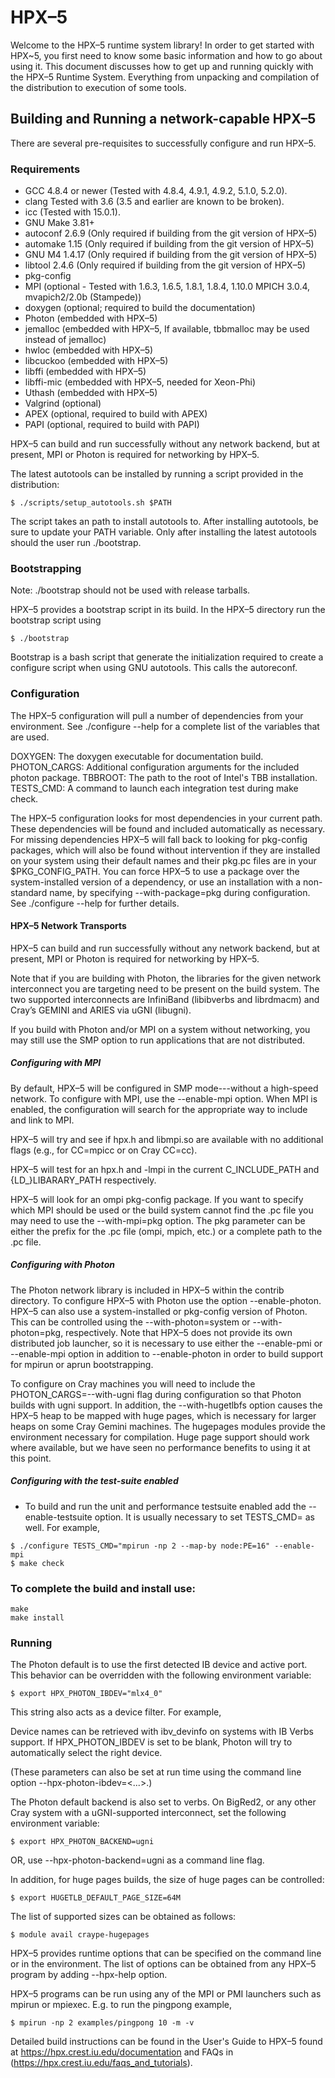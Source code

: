 # HPX–5

Welcome to the HPX–5 runtime system library! In order to get started with 
HPX~5, you first need to know some basic information and how to go about using 
it. This document discusses how to get up and running quickly with the HPX–5 
Runtime System. Everything from unpacking and compilation of the distribution to
 execution of some tools.

## Building and Running a network-capable HPX–5

There are several pre-requisites to successfully configure and run HPX–5.

### Requirements

* GCC 4.8.4 or newer (Tested with 4.8.4, 4.9.1, 4.9.2, 5.1.0, 5.2.0).
* clang Tested with 3.6 (3.5 and earlier are known to be broken).
* icc (Tested with 15.0.1).
* GNU Make 3.81+    
* autoconf 2.6.9     (Only required if building from the git version of HPX–5)
* automake 1.15      (Only required if building from the git version of HPX–5)
* GNU M4 1.4.17      (Only required if building from the git version of HPX–5)
* libtool 2.4.6      (Only required if building from the git version of HPX–5)
* pkg-config         
* MPI                (optional - Tested with 1.6.3, 1.6.5, 1.8.1, 1.8.4, 1.10.0 
                                 MPICH 3.0.4, mvapich2/2.0b (Stampede))
* doxygen            (optional; required to build the documentation)
* Photon             (embedded with HPX–5)
* jemalloc           (embedded with HPX–5, If available, tbbmalloc may be used 
                      instead of jemalloc)
* hwloc              (embedded with HPX–5)
* libcuckoo          (embedded with HPX–5)
* libffi             (embedded with HPX–5)
* libffi-mic         (embedded with HPX–5, needed for Xeon-Phi)
* Uthash             (embedded with HPX–5)
* Valgrind           (optional)
* APEX               (optional, required to build with APEX)
* PAPI               (optional, required to build with PAPI)

HPX–5 can build and run successfully without any network backend, but at
 present, MPI or Photon is required for networking by HPX–5. 

The latest autotools can be installed by running a script provided in the 
distribution:
 
```
$ ./scripts/setup_autotools.sh $PATH
``` 
The script takes an path to install autotools to. After 
installing autotools, be sure to update your PATH variable. Only after 
installing the latest autotools should the user run ./bootstrap.

### Bootstrapping

Note: ./bootstrap should not be used with release tarballs.
 
HPX–5 provides a bootstrap script in its build. In the HPX–5 directory run the 
bootstrap script using

```
$ ./bootstrap
```

Bootstrap is a bash script that generate the initialization required to create 
a configure script when using GNU autotools. This calls the autoreconf.

### Configuration

The HPX–5 configuration will pull a number of dependencies from your 
environment. See ./configure --help for a complete list of the variables that 
are used.

DOXYGEN:	The doxygen executable for documentation build.
PHOTON_CARGS:	Additional configuration arguments for the included photon 
                package.
TBBROOT:	The path to the root of Intel's TBB installation.
TESTS_CMD:	A command to launch each integration test during make check.

The HPX–5 configuration looks for most dependencies in your current path. 
These dependencies will be found and included automatically as necessary. 
For missing dependencies HPX–5 will fall back to looking for pkg-config 
packages, which will also be found without intervention if they are 
installed on your system using their default names and their pkg.pc files 
are in your $PKG_CONFIG_PATH. You can force HPX–5 to use a package over the 
system-installed version of a dependency, or use an installation with a 
non-standard name, by specifying --with-package=pkg during configuration. 
See ./configure --help for further details.

#### HPX–5 Network Transports

HPX–5 can build and run successfully without any network backend, but at 
present, MPI or Photon is required for networking by HPX–5.

Note that if you are building with Photon, the libraries for the given network 
interconnect you are targeting need to be present on the build system. The two 
supported interconnects are InfiniBand (libibverbs and librdmacm) and Cray’s 
GEMINI and ARIES via uGNI (libugni).

If you build with Photon and/or MPI on a system without networking, you may 
still use the SMP option to run applications that are not distributed.

##### Configuring with MPI

By default, HPX–5 will be configured in SMP mode---without a high-speed network. 
To configure with MPI, use the --enable-mpi option. When MPI is enabled, the 
configuration will search for the appropriate way to include and link to MPI.

HPX–5 will try and see if hpx.h and libmpi.so are available with no additional 
flags (e.g., for CC=mpicc or on Cray CC=cc).

HPX–5 will test for an hpx.h and -lmpi in the current C_INCLUDE_PATH and 
{LD_}LIBARARY_PATH respectively.

HPX–5 will look for an ompi pkg-config package.
If you want to specify which MPI should be used or the build system cannot 
find the .pc file you may need to use the --with-mpi=pkg option. The pkg 
parameter can be either the prefix for the .pc file (ompi, mpich, etc.) or a 
complete path to the .pc file.

##### Configuring with Photon

The Photon network library is included in HPX–5 within the contrib directory. 
To configure HPX–5 with Photon use the option --enable-photon. HPX–5 can also 
use a system-installed or pkg-config version of Photon. This can be controlled 
using the --with-photon=system or --with-photon=pkg, respectively. Note that 
HPX–5 does not provide its own distributed job launcher, so it is necessary 
to use either the --enable-pmi or --enable-mpi option in addition to 
--enable-photon in order to build support for mpirun or aprun bootstrapping.

To configure on Cray machines you will need to include the  
PHOTON_CARGS=--with-ugni flag during configuration so that Photon builds with 
ugni support. In addition, the --with-hugetlbfs option causes the HPX–5 heap 
to be mapped with huge pages, which is necessary for larger heaps on some 
Cray Gemini machines. The hugepages modules provide the environment necessary 
for compilation. Huge page support should work where available, but we have 
seen no performance benefits to using it at this point.

##### Configuring with the test-suite enabled

* To build and run the unit and performance testsuite enabled add the 
--enable-testsuite option. It is usually necessary to set TESTS_CMD=<command> 
as well. For example,

```
$ ./configure TESTS_CMD="mpirun -np 2 --map-by node:PE=16" --enable-mpi
$ make check
```
### To complete the build and install use:

```
make
make install
```

### Running

The Photon default is to use the first detected IB device and active port. This
 behavior can be overridden with the following environment variable:

```
$ export HPX_PHOTON_IBDEV="mlx4_0"
```

This string also acts as a device filter. For example,

Device names can be retrieved with ibv_devinfo on systems with IB Verbs support. 
If HPX_PHOTON_IBDEV is set to be blank, Photon will try to automatically select
 the right device.

(These parameters can also be set at run time using the command line option 
--hpx-photon-ibdev=<...>.)

The Photon default backend is also set to verbs. On BigRed2, or any other Cray
 system with a uGNI-supported interconnect, set the following environment 
variable:

```
$ export HPX_PHOTON_BACKEND=ugni
```

OR, use --hpx-photon-backend=ugni as a command line flag.

In addition, for huge pages builds, the size of huge pages can be controlled:

```
$ export HUGETLB_DEFAULT_PAGE_SIZE=64M
```

The list of supported sizes can be obtained as follows:

```
$ module avail craype-hugepages
```

HPX–5 provides runtime options that can be specified on the command line or in
 the environment. The list of options can be obtained from any HPX–5 program by 
adding --hpx-help option.

HPX–5 programs can be run using any of the MPI or PMI launchers such as mpirun 
or mpiexec.
E.g. to run the pingpong example,

```
$ mpirun -np 2 examples/pingpong 10 -m -v
```

Detailed build instructions can be found in the User's Guide to HPX–5 found at https://hpx.crest.iu.edu/documentation and FAQs in 
(https://hpx.crest.iu.edu/faqs_and_tutorials).
